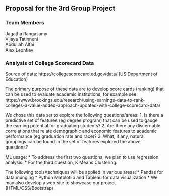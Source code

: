 ## Proposal for the 3rd Group Project
### Team Members
Jagatha Rangasamy<br>
Vijaya Tatinneni<br>
Abdullah Alfai<br>
Alex Leontiev
### Analysis of College Scorecard Data
<p>Source of data: https://collegescorecard.ed.gov/data/ (US Department of Education)

<p>The primary purpose of these data are to develop score cards (ranking) that can be used to evaluate academic institutions; for example see: https://www.brookings.edu/research/using-earnings-data-to-rank-colleges-a-value-added-approach-updated-with-college-scorecard-data/ 
<p>We chose this data set to explore the following questions/areas:
1. Is there a predictive set of features (eg degree program) that can be used to gauge the earning potential for graduating students?
2. Are there any discernable correlations that relate demographic and economic features to academic performance (eg graduation rate and race)?
3. What, if any, natural groupings can be found in the set of features explored the above questions?
<p>ML usage:
* To address the first two questions, we plan to use regression analysis.
* For the third question, K Means Clustering.
<p>The following tools/techniques will be applied in various areas:
* Pandas for data munging
* Python Matplotlib and Tableau for data visualization
* We may also develop a web site to showcase our project (HTML/CSS/Bootstrap)